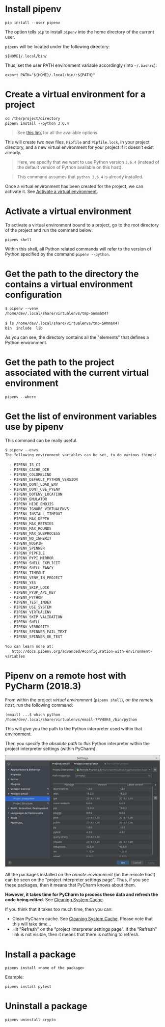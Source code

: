# Install pipenv

    pip install --user pipenv

The option tells `pip` to install `pipenv` into the home directory of the current user.

`pipenv` will be located under the following directory:

    ${HOME}/.local/bin/

Thus, set the user PATH environment variable accordingly (into `~/.bashrc`):

    export PATH="${HOME}/.local/bin/:${PATH}"

# Create a virtual environment for a project

    cd /the/project/directory
    pipenv install --python 3.6.4

> See [this link](https://pipenv.readthedocs.io/en/latest/) for all the available options.

This will create two new files, `Pipfile` and `Pipfile.lock`, in your project directory, and a new virtual environment for your project if it doesn’t exist already.

> Here, we specify that we want to use Python version `3.6.4` (instead of the default version of Python available on this host).

> This command assumes that `python 3.6.4` is already installed.

Once a virtual environment has been created for the project, we can activate it. See [Activate a virtual environment](#activate-a-virtual-environment).

# Activate a virtual environment

To activate a virtual environment bound to a project, go to the root directory of the project and run the command below:

    pipenv shell

Within this shell, all Python related commands will refer to the version of Python specified by the command `pipenv --python`.

# Get the path to the directory the contains a virtual environment configuration

    $ pipenv --venv
    /home/dev/.local/share/virtualenvs/tmp-SWmmaX4T

    $ ls /home/dev/.local/share/virtualenvs/tmp-SWmmaX4T
    bin  include  lib

As you can see, the directory contains all the "elements" that defines a Python environment.

# Get the path to the project associated with the current virtual environment

    pipenv --where

# Get the list of environment variables use by pipenv

This command can be really useful.

    $ pipenv --envs
    The following environment variables can be set, to do various things:

      - PIPENV_IS_CI
      - PIPENV_CACHE_DIR
      - PIPENV_COLORBLIND
      - PIPENV_DEFAULT_PYTHON_VERSION
      - PIPENV_DONT_LOAD_ENV
      - PIPENV_DONT_USE_PYENV
      - PIPENV_DOTENV_LOCATION
      - PIPENV_EMULATOR
      - PIPENV_HIDE_EMOJIS
      - PIPENV_IGNORE_VIRTUALENVS
      - PIPENV_INSTALL_TIMEOUT
      - PIPENV_MAX_DEPTH
      - PIPENV_MAX_RETRIES
      - PIPENV_MAX_ROUNDS
      - PIPENV_MAX_SUBPROCESS
      - PIPENV_NO_INHERIT
      - PIPENV_NOSPIN
      - PIPENV_SPINNER
      - PIPENV_PIPFILE
      - PIPENV_PYPI_MIRROR
      - PIPENV_SHELL_EXPLICIT
      - PIPENV_SHELL_FANCY
      - PIPENV_TIMEOUT
      - PIPENV_VENV_IN_PROJECT
      - PIPENV_YES
      - PIPENV_SKIP_LOCK
      - PIPENV_PYUP_API_KEY
      - PIPENV_PYTHON
      - PIPENV_TEST_INDEX
      - PIPENV_USE_SYSTEM
      - PIPENV_VIRTUALENV
      - PIPENV_SKIP_VALIDATION
      - PIPENV_SHELL
      - PIPENV_VERBOSITY
      - PIPENV_SPINNER_FAIL_TEXT
      - PIPENV_SPINNER_OK_TEXT

    You can learn more at:
       http://docs.pipenv.org/advanced/#configuration-with-environment-variables

# Pipenv on a remote host with PyCharm (2018.3)

From within the project _virtual environment_ (`pipenv shell`), _on the remete host_, run the following command:

    (email) ...$ which python
    /home/dev/.local/share/virtualenvs/email-7PV48K4_/bin/python

This will give you the path to the Python interpreter used within that environment.

Then you specify the _absolute path_ to _this_ Python interpreter within the project interpreter settings (within PyCharm).

![Project interpreter settings](images/pycharm-project-interpreter-settings.png)

All the packages installed on the _remote environment_ (on the remote host) can be seen on the "project interpreter settings page". Thus, if you see these packages, then it means that PyCharm knows about them.

**However, it takes time for PyCharm to process these data and refresh the code being edited**. See [Cleaning System Cache](https://www.jetbrains.com/help/pycharm/cleaning-system-cache.html).

If you think that it takes too much time, then you can:

* Clean PyCharm cache. See [Cleaning System Cache](https://www.jetbrains.com/help/pycharm/cleaning-system-cache.html). Please note that this will take time...
* Hit "Refresh" on the "project interpreter settings page". If the "Refresh" link is not visible, then it means that there is nothing to refresh.

# Install a package

    pipenv install <name of the package>

Example:

    pipenv install pytest

# Uninstall a package

    pipenv uninstall crypto




